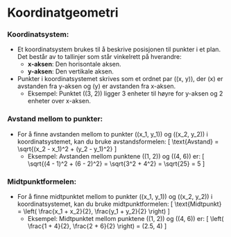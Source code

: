 # Koordinatgeometri

### Koordinatsystem:
- Et koordinatsystem brukes til å beskrive posisjonen til punkter i et plan. Det består av to tallinjer som står vinkelrett på hverandre:
  - **x-aksen**: Den horisontale aksen.
  - **y-aksen**: Den vertikale aksen.
- Punkter i koordinatsystemet skrives som et ordnet par \((x, y)\), der \(x\) er avstanden fra y-aksen og \(y\) er avstanden fra x-aksen.
  - Eksempel: Punktet \((3, 2)\) ligger 3 enheter til høyre for y-aksen og 2 enheter over x-aksen.

### Avstand mellom to punkter:
- For å finne avstanden mellom to punkter \((x_1, y_1)\) og \((x_2, y_2)\) i koordinatsystemet, kan du bruke avstandsformelen:
  \[ \text{Avstand} = \sqrt{(x_2 - x_1)^2 + (y_2 - y_1)^2} \]
  - Eksempel: Avstanden mellom punktene \((1, 2)\) og \((4, 6)\) er:
    \[ \sqrt{(4 - 1)^2 + (6 - 2)^2} = \sqrt{3^2 + 4^2} = \sqrt{25} = 5 \]

### Midtpunktformelen:
- For å finne midtpunktet mellom to punkter \((x_1, y_1)\) og \((x_2, y_2)\) i koordinatsystemet, kan du bruke midtpunktformelen:
  \[ \text{Midtpunkt} = \left( \frac{x_1 + x_2}{2}, \frac{y_1 + y_2}{2} \right) \]
  - Eksempel: Midtpunktet mellom punktene \((1, 2)\) og \((4, 6)\) er:
    \[ \left( \frac{1 + 4}{2}, \frac{2 + 6}{2} \right) = (2.5, 4) \]